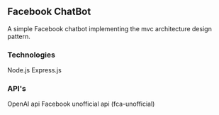 ## Facebook ChatBot

A simple Facebook chatbot implementing the mvc architecture design pattern.

### Technologies
Node.js
Express.js

### API's
OpenAI api
Facebook unofficial api (fca-unofficial)